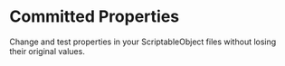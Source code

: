 # Committed Properties

Change and test properties in your ScriptableObject files without losing their original values.